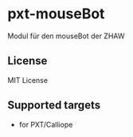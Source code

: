 # pxt-mouseBot
Modul für den mouseBot der ZHAW
## License

MIT License


## Supported targets

* for PXT/Calliope

